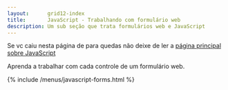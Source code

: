 ```yaml
---
layout:      grid12-index
title:       JavaScript - Trabalhando com formulário web
description: Um sub seção que trata formulários web e JavaScript
---
```


Se vc caiu nesta página de para quedas não deixe de ler a [página principal sobre JavaScript](/javascript/)

Aprenda a trabalhar com cada controle de um formulário web.

{% include /menus/javascript-forms.html %}

